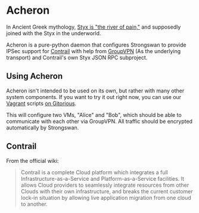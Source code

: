 Acheron
=======

In Ancient Greek mythology, [Styx is "the river of
pain,"](https://en.wikipedia.org/wiki/Acheron) and supposedly joined with the
Styx in the underworld.

Acheron is a pure-python daemon that configures Strongswan to provide IPSec
support for [Contrail](http://contrail.ow2.org) with help from
[GroupVPN](http://www.grid-appliance.org/wiki/index.php/GroupVPN) (As the
underlying transport) and Contrail's own Styx JSON RPC subproject.

Using Acheron
-------------

Acheron isn't intended to be used on its own, but rather with many other system
components. If you want to try it out right now, you can use our
[Vagrant](http://www.vagrantup.com/) scripts
[on Gitorious](https://gitorious.org/groupvpn-strongswan/vbox-setup-tool).

This will configure two VMs, "Alice" and "Bob", which should be able to
communicate with each other via GroupVPN. All traffic should be encrypted
automatically by Strongswan.

Contrail
--------

From the official wiki:

> Contrail is a complete Cloud platform which integrates a full
> Infrastructure-as-a-Service and Platform-as-a-Service facilities. It allows
> Cloud providers to seamlessly integrate resources from other Clouds with
> their own infrastructure, and breaks the current customer lock-in situation
> by allowing live application migration from one cloud to another.
